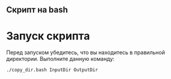 ## Скрипт на bash
# Запуск скрипта
Перед запуском убедитесь, что вы находитесь в правильной директории.
Выполните данную команду:
```bash
./copy_dir.bash InputDir OutputDir
```
